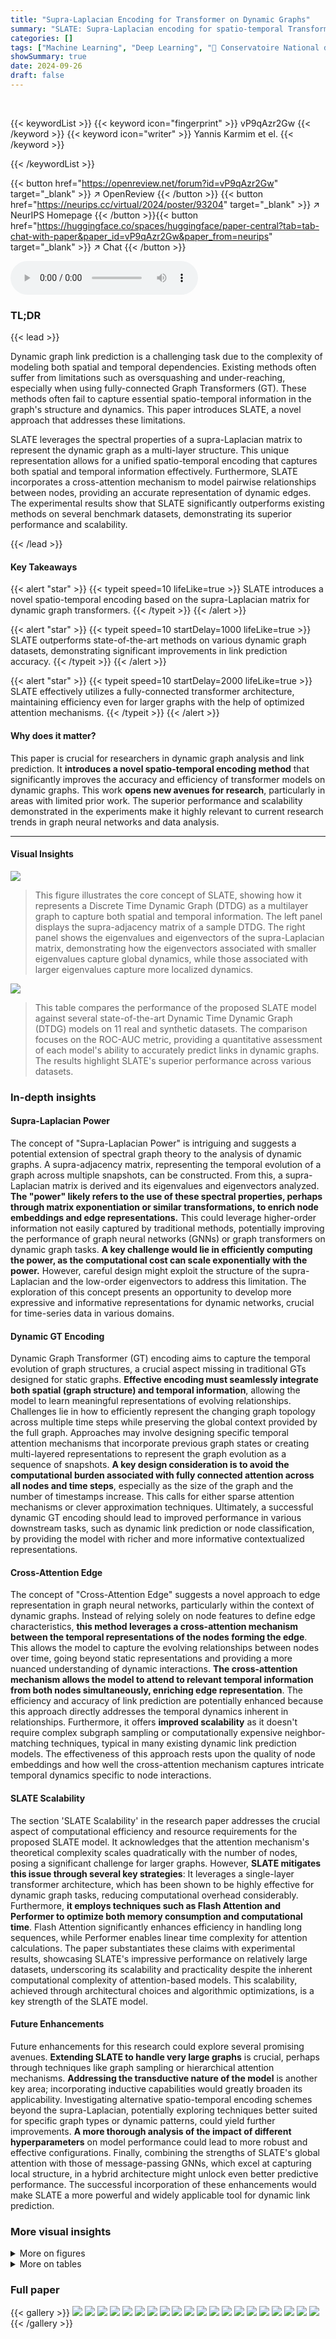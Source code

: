 ```yaml
---
title: "Supra-Laplacian Encoding for Transformer on Dynamic Graphs"
summary: "SLATE: Supra-Laplacian encoding for spatio-temporal Transformers achieves state-of-the-art dynamic link prediction by innovatively using a multi-layer graph representation and a unique cross-attention..."
categories: []
tags: ["Machine Learning", "Deep Learning", "🏢 Conservatoire National des Arts et Métiers",]
showSummary: true
date: 2024-09-26
draft: false
---
```


<br>

{{< keywordList >}}
{{< keyword icon="fingerprint" >}} vP9qAzr2Gw {{< /keyword >}}
{{< keyword icon="writer" >}} Yannis Karmim et el. {{< /keyword >}}
 
{{< /keywordList >}}

{{< button href="https://openreview.net/forum?id=vP9qAzr2Gw" target="_blank" >}}
↗ OpenReview
{{< /button >}}
{{< button href="https://neurips.cc/virtual/2024/poster/93204" target="_blank" >}}
↗ NeurIPS Homepage
{{< /button >}}{{< button href="https://huggingface.co/spaces/huggingface/paper-central?tab=tab-chat-with-paper&paper_id=vP9qAzr2Gw&paper_from=neurips" target="_blank" >}}
↗ Chat
{{< /button >}}



<audio controls>
    <source src="https://ai-paper-reviewer.com/vP9qAzr2Gw/podcast.wav" type="audio/wav">
    Your browser does not support the audio element.
</audio>


### TL;DR


{{< lead >}}

Dynamic graph link prediction is a challenging task due to the complexity of modeling both spatial and temporal dependencies. Existing methods often suffer from limitations such as oversquashing and under-reaching, especially when using fully-connected Graph Transformers (GT). These methods often fail to capture essential spatio-temporal information in the graph's structure and dynamics. This paper introduces SLATE, a novel approach that addresses these limitations. 

SLATE leverages the spectral properties of a supra-Laplacian matrix to represent the dynamic graph as a multi-layer structure. This unique representation allows for a unified spatio-temporal encoding that captures both spatial and temporal information effectively. Furthermore, SLATE incorporates a cross-attention mechanism to model pairwise relationships between nodes, providing an accurate representation of dynamic edges.  The experimental results show that SLATE significantly outperforms existing methods on several benchmark datasets, demonstrating its superior performance and scalability.

{{< /lead >}}


#### Key Takeaways

{{< alert "star" >}}
{{< typeit speed=10 lifeLike=true >}} SLATE introduces a novel spatio-temporal encoding based on the supra-Laplacian matrix for dynamic graph transformers. {{< /typeit >}}
{{< /alert >}}

{{< alert "star" >}}
{{< typeit speed=10 startDelay=1000 lifeLike=true >}} SLATE outperforms state-of-the-art methods on various dynamic graph datasets, demonstrating significant improvements in link prediction accuracy. {{< /typeit >}}
{{< /alert >}}

{{< alert "star" >}}
{{< typeit speed=10 startDelay=2000 lifeLike=true >}} SLATE effectively utilizes a fully-connected transformer architecture, maintaining efficiency even for larger graphs with the help of optimized attention mechanisms. {{< /typeit >}}
{{< /alert >}}

#### Why does it matter?
This paper is crucial for researchers in dynamic graph analysis and link prediction.  It **introduces a novel spatio-temporal encoding method** that significantly improves the accuracy and efficiency of transformer models on dynamic graphs. This work **opens new avenues for research**, particularly in areas with limited prior work. The superior performance and scalability demonstrated in the experiments make it highly relevant to current research trends in graph neural networks and data analysis.

------
#### Visual Insights



![](https://ai-paper-reviewer.com/vP9qAzr2Gw/figures_1_1.jpg)

> This figure illustrates the core concept of SLATE, showing how it represents a Discrete Time Dynamic Graph (DTDG) as a multilayer graph to capture both spatial and temporal information. The left panel displays the supra-adjacency matrix of a sample DTDG. The right panel shows the eigenvalues and eigenvectors of the supra-Laplacian matrix, demonstrating how the eigenvectors associated with smaller eigenvalues capture global dynamics, while those associated with larger eigenvalues capture more localized dynamics.





![](https://ai-paper-reviewer.com/vP9qAzr2Gw/tables_6_1.jpg)

> This table compares the performance of the proposed SLATE model against several state-of-the-art Dynamic Time Dynamic Graph (DTDG) models on 11 real and synthetic datasets.  The comparison focuses on the ROC-AUC metric, providing a quantitative assessment of each model's ability to accurately predict links in dynamic graphs. The results highlight SLATE's superior performance across various datasets.





### In-depth insights


#### Supra-Laplacian Power
The concept of "Supra-Laplacian Power" is intriguing and suggests a potential extension of spectral graph theory to the analysis of dynamic graphs.  A supra-adjacency matrix, representing the temporal evolution of a graph across multiple snapshots, can be constructed.  From this, a supra-Laplacian matrix is derived and its eigenvalues and eigenvectors analyzed.  **The "power" likely refers to the use of these spectral properties, perhaps through matrix exponentiation or similar transformations, to enrich node embeddings and edge representations.** This could leverage higher-order information not easily captured by traditional methods, potentially improving the performance of graph neural networks (GNNs) or graph transformers on dynamic graph tasks.  **A key challenge would lie in efficiently computing the power, as the computational cost can scale exponentially with the power.**  However, careful design might exploit the structure of the supra-Laplacian and the low-order eigenvectors to address this limitation. The exploration of this concept presents an opportunity to develop more expressive and informative representations for dynamic networks, crucial for time-series data in various domains.

#### Dynamic GT Encoding
Dynamic Graph Transformer (GT) encoding aims to capture the temporal evolution of graph structures, a crucial aspect missing in traditional GTs designed for static graphs.  **Effective encoding must seamlessly integrate both spatial (graph structure) and temporal information**, allowing the model to learn meaningful representations of evolving relationships.  Challenges lie in how to efficiently represent the changing graph topology across multiple time steps while preserving the global context provided by the full graph.  Approaches may involve designing specific temporal attention mechanisms that incorporate previous graph states or creating multi-layered representations to represent the graph evolution as a sequence of snapshots.  **A key design consideration is to avoid the computational burden associated with fully connected attention across all nodes and time steps**, especially as the size of the graph and the number of timestamps increase. This calls for either sparse attention mechanisms or clever approximation techniques.  Ultimately, a successful dynamic GT encoding should lead to improved performance in various downstream tasks, such as dynamic link prediction or node classification, by providing the model with richer and more informative contextualized representations.

#### Cross-Attention Edge
The concept of "Cross-Attention Edge" suggests a novel approach to edge representation in graph neural networks, particularly within the context of dynamic graphs.  Instead of relying solely on node features to define edge characteristics, **this method leverages a cross-attention mechanism between the temporal representations of the nodes forming the edge**. This allows the model to capture the evolving relationships between nodes over time, going beyond static representations and providing a more nuanced understanding of dynamic interactions.  **The cross-attention mechanism allows the model to attend to relevant temporal information from both nodes simultaneously, enriching edge representation**.  The efficiency and accuracy of link prediction are potentially enhanced because this approach directly addresses the temporal dynamics inherent in relationships.  Furthermore, it offers **improved scalability** as it doesn't require complex subgraph sampling or computationally expensive neighbor-matching techniques, typical in many existing dynamic link prediction models. The effectiveness of this approach rests upon the quality of node embeddings and how well the cross-attention mechanism captures intricate temporal dynamics specific to node interactions.

#### SLATE Scalability
The section 'SLATE Scalability' in the research paper addresses the crucial aspect of computational efficiency and resource requirements for the proposed SLATE model.  It acknowledges that the attention mechanism's theoretical complexity scales quadratically with the number of nodes, posing a significant challenge for larger graphs. However, **SLATE mitigates this issue through several key strategies**: It leverages a single-layer transformer architecture, which has been shown to be highly effective for dynamic graph tasks, reducing computational overhead considerably. Furthermore, **it employs techniques such as Flash Attention and Performer to optimize both memory consumption and computational time**. Flash Attention significantly enhances efficiency in handling long sequences, while Performer enables linear time complexity for attention calculations. The paper substantiates these claims with experimental results, showcasing SLATE's impressive performance on relatively large datasets, underscoring its scalability and practicality despite the inherent computational complexity of attention-based models. This scalability, achieved through architectural choices and algorithmic optimizations, is a key strength of the SLATE model.

#### Future Enhancements
Future enhancements for this research could explore several promising avenues.  **Extending SLATE to handle very large graphs** is crucial, perhaps through techniques like graph sampling or hierarchical attention mechanisms.  **Addressing the transductive nature of the model** is another key area; incorporating inductive capabilities would greatly broaden its applicability. Investigating alternative spatio-temporal encoding schemes beyond the supra-Laplacian, potentially exploring techniques better suited for specific graph types or dynamic patterns, could yield further improvements.  **A more thorough analysis of the impact of different hyperparameters** on model performance could lead to more robust and effective configurations. Finally, combining the strengths of SLATE's global attention with those of message-passing GNNs, which excel at capturing local structure, in a hybrid architecture might unlock even better predictive performance.  The successful incorporation of these enhancements would make SLATE a more powerful and widely applicable tool for dynamic link prediction.


### More visual insights

<details>
<summary>More on figures
</summary>


![](https://ai-paper-reviewer.com/vP9qAzr2Gw/figures_3_1.jpg)

> This figure illustrates the overall framework of the SLATE model. It shows how the model processes the input dynamic graph by adapting the supra-Laplacian matrix computation and performing spatio-temporal encoding to capture the spatio-temporal structure, using a fully-connected spatio-temporal transformer and an edge representation module using cross-attention for accurate link prediction.


![](https://ai-paper-reviewer.com/vP9qAzr2Gw/figures_8_1.jpg)

> This figure shows the percentage of isolated nodes per snapshot across four real-world dynamic graph datasets: Colab, USLegis, UNVote, and AS733.  It highlights the prevalence of isolated nodes, especially in datasets like USLegis and AS733, which have a high percentage of isolated nodes, making them challenging for conventional graph processing techniques. This observation underscores the need for the graph connection strategies employed by the SLATE model in handling isolated nodes before spectral analysis and multi-layer graph transformation.  The significance of this is explained later in section 4.2.


![](https://ai-paper-reviewer.com/vP9qAzr2Gw/figures_8_2.jpg)

> This figure shows the impact of the time window size on the performance of the SLATE model.  A window size of 1 means only the latest snapshot is used for prediction, while a size of ∞ considers all snapshots. The results are shown as average precision (AP) across four datasets (CanParl, Colab, USLegis, UNVote). The figure demonstrates that an optimal window size exists for each dataset; using too much temporal context can introduce noise, while too little may miss important temporal dependencies.


![](https://ai-paper-reviewer.com/vP9qAzr2Gw/figures_9_1.jpg)

> This figure illustrates the process of transforming a random Discrete Time Dynamic Graph (DTDG) into a connected multi-layer graph. The left side displays three independent snapshots of the DTDG, each containing isolated nodes and disconnected clusters.  The right side shows the result of applying the transformations used in the SLATE method. This involves removing isolated nodes, adding temporal connections between nodes, and introducing a virtual node to connect the remaining clusters within each snapshot. The resulting graph is fully connected and captures both spatial and temporal information.


![](https://ai-paper-reviewer.com/vP9qAzr2Gw/figures_15_1.jpg)

> This figure illustrates the transformation of a discrete-time dynamic graph (DTDG) into a connected multi-layer graph, a crucial step in the SLATE method.  The left shows three separate snapshots of the DTDG, each with isolated nodes and clusters. The right shows the result of applying three transformations: removing isolated nodes, adding temporal connections between nodes present in consecutive snapshots, and introducing a virtual node to connect remaining clusters in each snapshot. This process creates a connected multi-layer graph suitable for the spectral analysis and spatio-temporal encoding used in SLATE.


![](https://ai-paper-reviewer.com/vP9qAzr2Gw/figures_20_1.jpg)

> This figure compares the average precision achieved by three different encoding methods: SLATE's unified spatio-temporal encoding, a separate Laplacian positional encoding combined with a sinusoidal temporal encoding, and a GCN positional encoding also combined with a sinusoidal temporal encoding.  The results are shown for four different datasets (Enron, CanParl, USLegis, Trade), demonstrating SLATE's superior performance compared to the other two methods which use separate encodings for spatial and temporal aspects of the data. 


![](https://ai-paper-reviewer.com/vP9qAzr2Gw/figures_21_1.jpg)

> This figure illustrates the core concept of SLATE, which models a dynamic graph as a multi-layer graph and uses its supra-Laplacian matrix for spatio-temporal encoding. The left panel shows the construction of the supra-adjacency matrix, and the right panel shows its spectral analysis. The eigenvectors associated with smaller eigenvalues capture global dynamics, while those associated with larger eigenvalues capture localized spatio-temporal information.


![](https://ai-paper-reviewer.com/vP9qAzr2Gw/figures_22_1.jpg)

> This figure illustrates the SLATE model's architecture. The left side shows the construction of the supra-adjacency matrix for a toy dynamic graph with three snapshots. The right side displays the spectrum analysis of the supra-Laplacian matrix. Eigenvectors associated with smaller eigenvalues capture global graph dynamics, while those associated with larger eigenvalues capture localized dynamics.


</details>




<details>
<summary>More on tables
</summary>


![](https://ai-paper-reviewer.com/vP9qAzr2Gw/tables_7_1.jpg)
> This table compares the performance of the proposed SLATE model against several state-of-the-art Dynamic Time Dynamic Graph (DTDG) models on discrete-time datasets.  The comparison uses the ROC-AUC metric to evaluate link prediction accuracy. The table includes results across multiple datasets, illustrating the model's performance across various graph structures and characteristics.

![](https://ai-paper-reviewer.com/vP9qAzr2Gw/tables_7_2.jpg)
> This table presents the AUC results of different configurations of SLATE on four datasets.  It shows the impact of the proposed spatio-temporal encoding and the Edge module on dynamic link prediction performance.  The rows represent different combinations of encoding (Laplacian positional encoding plus sinus-based temporal encoding vs. the proposed SLATE encoding) and the edge module (included or excluded).  The columns represent the four datasets tested (Enron, CanParl, USLegis, UNtrade). The numbers are the AUC scores with standard deviations.

![](https://ai-paper-reviewer.com/vP9qAzr2Gw/tables_8_1.jpg)
> This table shows the AUC performance of SLATE with and without the three transformation steps (removing isolated nodes, adding virtual nodes, and adding temporal connections) on four different datasets.  The results demonstrate the importance of these transformations in improving the model's performance, particularly on datasets with a high number of isolated nodes.

![](https://ai-paper-reviewer.com/vP9qAzr2Gw/tables_8_2.jpg)
> This table compares the memory usage, training time per epoch, and the number of parameters for different models on the Flights dataset.  It highlights the efficiency gains achieved by using the Performer technique in the SLATE model, showing a significant reduction in memory usage and training time compared to other models while maintaining a similar number of parameters.

![](https://ai-paper-reviewer.com/vP9qAzr2Gw/tables_14_1.jpg)
> This table compares the performance of the proposed SLATE model against other state-of-the-art Dynamic Time Dynamic Graph (DTDG) models on several benchmark datasets.  The comparison is based on the ROC-AUC metric, a common evaluation measure for link prediction tasks. The table shows SLATE consistently outperforms other methods across various datasets.

![](https://ai-paper-reviewer.com/vP9qAzr2Gw/tables_17_1.jpg)
> This table presents the characteristics of the eleven datasets used in the paper's experiments.  For each dataset, it lists the domain it represents (e.g., Politics, Transports, Citations), the number of nodes, the number of links, and the number of snapshots (time steps) available.  The datasets are split into two groups, with a horizontal line separating those obtained from [60] and those from [55], indicating the source publications.

![](https://ai-paper-reviewer.com/vP9qAzr2Gw/tables_18_1.jpg)
> This table presents the comparison results of the proposed SLATE model against several state-of-the-art Dynamic Time Dynamic Graph (DTDG) models for link prediction on four discrete datasets (HepPh, AS733, Enron, Colab).  The metrics used for comparison are ROC-AUC, Precision, Recall and F1-Score.  The results show that SLATE significantly outperforms other methods across all metrics and datasets.

![](https://ai-paper-reviewer.com/vP9qAzr2Gw/tables_19_1.jpg)
> This table presents the hyperparameters used in the experiments and their corresponding search ranges.  The hyperparameters include the number of eigenvectors (k), the number of attention heads in the cross-attention module and transformer encoder (nhead_xa, nhead_encoder), the dimension of the feed-forward network (dim_ffn), whether layer normalization is applied before the full attention (norm_first), the learning rate, and the weight decay. The search ranges indicate the values explored during hyperparameter tuning.

![](https://ai-paper-reviewer.com/vP9qAzr2Gw/tables_19_2.jpg)
> This table compares the performance of the proposed SLATE model against several state-of-the-art Dynamic Time Dynamic Graph (DTDG) models on discrete-time datasets.  The comparison uses the ROC-AUC metric to evaluate the performance of each model in link prediction tasks. The table highlights SLATE's superior performance across various datasets, often exceeding other methods by a significant margin.

![](https://ai-paper-reviewer.com/vP9qAzr2Gw/tables_20_1.jpg)
> This table presents the Area Under the ROC Curve (AUC) scores for dynamic link prediction, comparing the performance of SLATE with and without the edge representation module.  It showcases the improvement in AUC achieved by incorporating the edge module across various datasets. The results demonstrate the importance of the edge module for accurately capturing pairwise relationships and improving link prediction performance.

![](https://ai-paper-reviewer.com/vP9qAzr2Gw/tables_20_2.jpg)
> This table compares the performance of SLATE's time pooling methods (Max, Avg k=3, Avg k=2, Avg k=1) across three datasets (USLegis, UNVote, Trade).  It shows the Area Under the ROC Curve (AUC) and Average Precision (AP) for each method on each dataset.  The results indicate the impact of the pooling method on the final prediction scores. In particular, it demonstrates the benefit of using averaging over max pooling.

![](https://ai-paper-reviewer.com/vP9qAzr2Gw/tables_21_1.jpg)
> This table compares the Area Under the Curve (AUC) scores for link prediction on the Colab and USLegis datasets using two different versions of the SLATE model.  The first version retains isolated nodes, while the second removes them and focuses only on the eigenvectors associated with the first non-zero eigenvalue of the supra-Laplacian matrix. The results show a significant improvement in AUC when isolated nodes are removed, highlighting the importance of this preprocessing step for improving model performance.

![](https://ai-paper-reviewer.com/vP9qAzr2Gw/tables_21_2.jpg)
> This table presents the performance of three different models (EGCN, DySAT, and SLATE) on the UNVote dataset for different time window sizes (from 1 to infinity). The results are expressed in terms of AUC. The table shows that smaller time windows tend to produce optimal results. Specifically, the best performance for EGCN and DySAT is obtained with a time window of 4, while SLATE performs best with a window of 2.

![](https://ai-paper-reviewer.com/vP9qAzr2Gw/tables_22_1.jpg)
> This table compares the Area Under the ROC Curve (AUC) performance of two variations of the SLATE model: one using a standard Transformer encoder and the other using a Performer encoder.  The comparison is made across three datasets: AS733, USLegis, and UNtrade. The results show the impact of using the Performer encoder on the model's performance. 

![](https://ai-paper-reviewer.com/vP9qAzr2Gw/tables_23_1.jpg)
> This table compares the performance of the proposed SLATE model against several state-of-the-art Dynamic Time Dynamic Graph (DTDG) models on eleven real and synthetic discrete-time dynamic graph datasets.  The comparison uses the ROC-AUC metric, a standard measure for evaluating the performance of link prediction models.  The results show that SLATE significantly outperforms existing methods across various datasets.

![](https://ai-paper-reviewer.com/vP9qAzr2Gw/tables_24_1.jpg)
> This table compares the performance of the proposed SLATE model against several state-of-the-art Dynamic Time Dynamic Graph (DTDG) models on various discrete-time datasets.  The comparison uses the ROC-AUC metric to evaluate the link prediction accuracy of each model.  The table highlights the superior performance of SLATE across multiple datasets.

</details>




### Full paper

{{< gallery >}}
<img src="https://ai-paper-reviewer.com/vP9qAzr2Gw/1.png" class="grid-w50 md:grid-w33 xl:grid-w25" />
<img src="https://ai-paper-reviewer.com/vP9qAzr2Gw/2.png" class="grid-w50 md:grid-w33 xl:grid-w25" />
<img src="https://ai-paper-reviewer.com/vP9qAzr2Gw/3.png" class="grid-w50 md:grid-w33 xl:grid-w25" />
<img src="https://ai-paper-reviewer.com/vP9qAzr2Gw/4.png" class="grid-w50 md:grid-w33 xl:grid-w25" />
<img src="https://ai-paper-reviewer.com/vP9qAzr2Gw/5.png" class="grid-w50 md:grid-w33 xl:grid-w25" />
<img src="https://ai-paper-reviewer.com/vP9qAzr2Gw/6.png" class="grid-w50 md:grid-w33 xl:grid-w25" />
<img src="https://ai-paper-reviewer.com/vP9qAzr2Gw/7.png" class="grid-w50 md:grid-w33 xl:grid-w25" />
<img src="https://ai-paper-reviewer.com/vP9qAzr2Gw/8.png" class="grid-w50 md:grid-w33 xl:grid-w25" />
<img src="https://ai-paper-reviewer.com/vP9qAzr2Gw/9.png" class="grid-w50 md:grid-w33 xl:grid-w25" />
<img src="https://ai-paper-reviewer.com/vP9qAzr2Gw/10.png" class="grid-w50 md:grid-w33 xl:grid-w25" />
<img src="https://ai-paper-reviewer.com/vP9qAzr2Gw/11.png" class="grid-w50 md:grid-w33 xl:grid-w25" />
<img src="https://ai-paper-reviewer.com/vP9qAzr2Gw/12.png" class="grid-w50 md:grid-w33 xl:grid-w25" />
<img src="https://ai-paper-reviewer.com/vP9qAzr2Gw/13.png" class="grid-w50 md:grid-w33 xl:grid-w25" />
<img src="https://ai-paper-reviewer.com/vP9qAzr2Gw/14.png" class="grid-w50 md:grid-w33 xl:grid-w25" />
<img src="https://ai-paper-reviewer.com/vP9qAzr2Gw/15.png" class="grid-w50 md:grid-w33 xl:grid-w25" />
<img src="https://ai-paper-reviewer.com/vP9qAzr2Gw/16.png" class="grid-w50 md:grid-w33 xl:grid-w25" />
<img src="https://ai-paper-reviewer.com/vP9qAzr2Gw/17.png" class="grid-w50 md:grid-w33 xl:grid-w25" />
<img src="https://ai-paper-reviewer.com/vP9qAzr2Gw/18.png" class="grid-w50 md:grid-w33 xl:grid-w25" />
<img src="https://ai-paper-reviewer.com/vP9qAzr2Gw/19.png" class="grid-w50 md:grid-w33 xl:grid-w25" />
<img src="https://ai-paper-reviewer.com/vP9qAzr2Gw/20.png" class="grid-w50 md:grid-w33 xl:grid-w25" />
{{< /gallery >}}